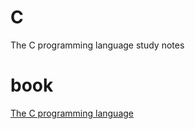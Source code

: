 # C
The C  programming language study notes

# book

[The C  programming language](book/the_C_programming_Language.pdf)